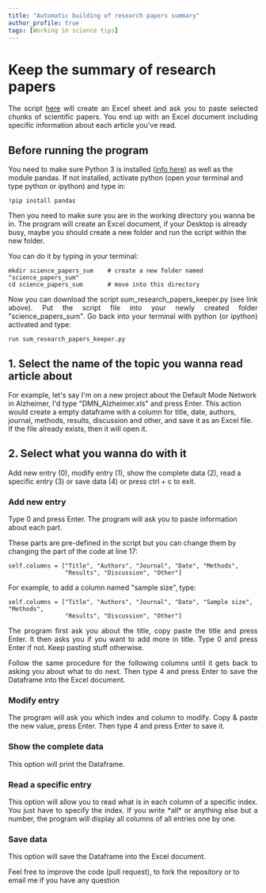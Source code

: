```yaml
---
title: "Automatic building of research papers summary"
author_profile: true
tags: [Working in science tips]
---
```


# Keep the summary of research papers
<p align="justify"> 
The script <a href="https://github.com/JLefortBesnard/sum_research_papers_keeper">here</a> will create an Excel sheet and ask you
to paste selected chunks of scientific papers. You end up with an Excel document including specific information about each article you've read.
</p>

## Before running the program
You need to make sure Python 3 is installed (<a href="http://jeremylefortbesnard.de/LearnPythonandML/">info here</a>) as well as the module pandas. If not installed, activate python (open your terminal and type python or ipython) and type in:
```
!pip install pandas
```

Then you need to make sure you are in the working directory you wanna be in. The program will create an Excel document, if your Desktop is already busy, maybe you should create a new folder and run the script within the new folder.

You can do it by typing in your terminal:
```
mkdir science_papers_sum    # create a new folder named "science_papers_sum"
cd science_papers_sum       # move into this directory
```
<p align="justify"> 
Now you can download the script sum_research_papers_keeper.py (see link above).
Put the script file into your newly created folder "science_papers_sum".
Go back into your terminal with python (or ipython) activated and type:
</p>

```
run sum_research_papers_keeper.py
```

## 1. Select the name of the topic you wanna read article about

For example, let's say I'm on a new project about the Default Mode Network in Alzheimer, I'd type "DMN_Alzheimer.xls" and press Enter. This action would create a empty dataframe with a column for title, date, authors, journal, methods, results, discussion and other,  and save it as an Excel file. If the file already exists, then it will open it.

## 2. Select what you wanna do with it

Add new entry (0), modify entry (1), show the complete data (2), read a specific entry (3) or save data (4) or press ctrl + c to exit.

### Add new entry

Type 0 and press Enter. The program will ask you to paste information about each part.

These parts are pre-defined in the script but you can change them by changing the part of the code at line 17:
```
self.columns = ["Title", "Authors", "Journal", "Date", "Methods",
                "Results", "Discussion", "Other"]
```
For example, to add a column named "sample size", type:
```
self.columns = ["Title", "Authors", "Journal", "Date", "Sample size", "Methods",
                "Results", "Discussion", "Other"]
```
<p align="justify"> 
The program first ask you about the title, copy paste the title and press Enter.
It then asks you if you want to add more in title. Type 0 and press Enter if not. Keep pasting stuff otherwise.
</p>
<p align="justify"> 
Follow the same procedure for the following columns until it gets back to asking you about what to do next.
Then type 4 and press Enter to save the Dataframe into the Excel document.
</p>

### Modify entry
<p align="justify"> 
The program will ask you which index and column to modify. Copy & paste the new value, press Enter. Then type 4 and press Enter to save it.
</p>

### Show the complete data

This option will print the Dataframe.

### Read a specific entry
<p align="justify"> 
This option will allow you to read what is in each column of a specific index. You just have to specify the index.
If you write *all* or anything else but a number, the program will display all columns of all entries one by one.
</p>

### Save data

This option will save the Dataframe into the Excel document.


Feel free to improve the code (pull request), to fork the repository or to email me if you have any question


